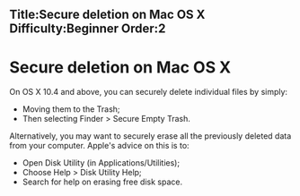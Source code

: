 Title:Secure deletion on Mac OS X
Difficulty:Beginner
Order:2
---
# Secure deletion on Mac OS X

On OS X 10.4 and above, you can securely delete individual files by simply:

*   Moving them to the Trash;
*   Then selecting Finder > Secure Empty Trash.

Alternatively, you may want to securely erase all the previously deleted data from your computer. Apple's advice on this is to:

*   Open Disk Utility (in Applications/Utilities);
*   Choose Help > Disk Utility Help;
*   Search for help on erasing free disk space.